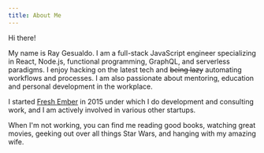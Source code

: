 ```yaml
---
title: About Me
---
```


Hi there!

My name is Ray Gesualdo. I am a full-stack JavaScript engineer specializing in React, Node.js, functional programming, GraphQL, and serverless paradigms. I enjoy hacking on the latest tech and ~~being lazy~~ automating workflows and processes. I am also passionate about mentoring, education and personal development in the workplace. 

I started [Fresh Ember](https://freshember.com) in 2015 under which I do development and consulting work, and I am actively involved in various other startups.

When I'm not working, you can find me reading good books, watching great movies, geeking out over all things Star Wars, and hanging with my amazing wife.
